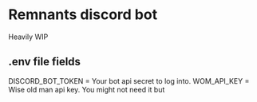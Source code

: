 # Remnants discord bot

Heavily WIP

## .env file fields

DISCORD_BOT_TOKEN = Your bot api secret to log into.
WOM_API_KEY = Wise old man api key. You might not need it but  